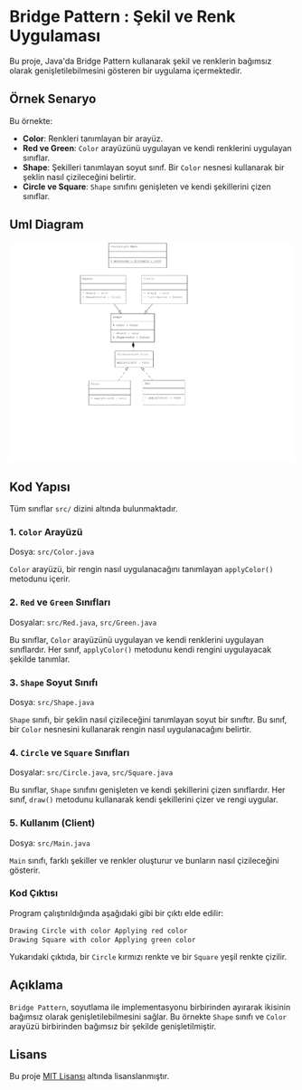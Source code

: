# Bridge Pattern : Şekil ve Renk Uygulaması

Bu proje, Java'da Bridge Pattern kullanarak şekil ve renklerin bağımsız olarak genişletilebilmesini gösteren bir uygulama içermektedir.

## Örnek Senaryo

Bu örnekte:
- **Color**: Renkleri tanımlayan bir arayüz.
- **Red ve Green**: `Color` arayüzünü uygulayan ve kendi renklerini uygulayan sınıflar.
- **Shape**: Şekilleri tanımlayan soyut sınıf. Bir `Color` nesnesi kullanarak bir şeklin nasıl çizileceğini belirtir.
- **Circle ve Square**: `Shape` sınıfını genişleten ve kendi şekillerini çizen sınıflar.

## Uml Diagram
![BridgePattern](BridgePattern.png)

## Kod Yapısı

Tüm sınıflar `src/` dizini altında bulunmaktadır.

### 1. `Color` Arayüzü

Dosya: `src/Color.java`

`Color` arayüzü, bir rengin nasıl uygulanacağını tanımlayan `applyColor()` metodunu içerir.

### 2. `Red` ve `Green` Sınıfları

Dosyalar: `src/Red.java`, `src/Green.java`

Bu sınıflar, `Color` arayüzünü uygulayan ve kendi renklerini uygulayan sınıflardır. Her sınıf, `applyColor()` metodunu kendi rengini uygulayacak şekilde tanımlar.

### 3. `Shape` Soyut Sınıfı

Dosya: `src/Shape.java`

`Shape` sınıfı, bir şeklin nasıl çizileceğini tanımlayan soyut bir sınıftır. Bu sınıf, bir `Color` nesnesini kullanarak rengin nasıl uygulanacağını belirtir.

### 4. `Circle` ve `Square` Sınıfları

Dosyalar: `src/Circle.java`, `src/Square.java`

Bu sınıflar, `Shape` sınıfını genişleten ve kendi şekillerini çizen sınıflardır. Her sınıf, `draw()` metodunu kullanarak kendi şekillerini çizer ve rengi uygular.

### 5. Kullanım (Client)

Dosya: `src/Main.java`

`Main` sınıfı, farklı şekiller ve renkler oluşturur ve bunların nasıl çizileceğini gösterir.

### Kod Çıktısı

Program çalıştırıldığında aşağıdaki gibi bir çıktı elde edilir:

```plaintext
Drawing Circle with color Applying red color
Drawing Square with color Applying green color
```

Yukarıdaki çıktıda, bir `Circle` kırmızı renkte ve bir `Square` yeşil renkte çizilir.

## Açıklama

`Bridge Pattern`, soyutlama ile implementasyonu birbirinden ayırarak ikisinin bağımsız olarak genişletilebilmesini sağlar. Bu örnekte `Shape` sınıfı ve `Color` arayüzü birbirinden bağımsız bir şekilde genişletilmiştir.

## Lisans

Bu proje [MIT Lisansı](LICENSE) altında lisanslanmıştır.
